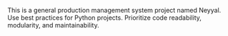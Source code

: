 <!-- Use this file to provide workspace-specific custom instructions to Copilot. For more details, visit https://code.visualstudio.com/docs/copilot/copilot-customization#_use-a-githubcopilotinstructionsmd-file -->

This is a general production management system project named Neyyal. Use best practices for Python projects. Prioritize code readability, modularity, and maintainability.
